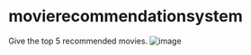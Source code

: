 # movierecommendationsystem
Give the top 5 recommended movies.
![image](https://user-images.githubusercontent.com/83823188/232190833-439a0c3b-bd3f-4e6f-8ce3-fb6f5e786912.png)
